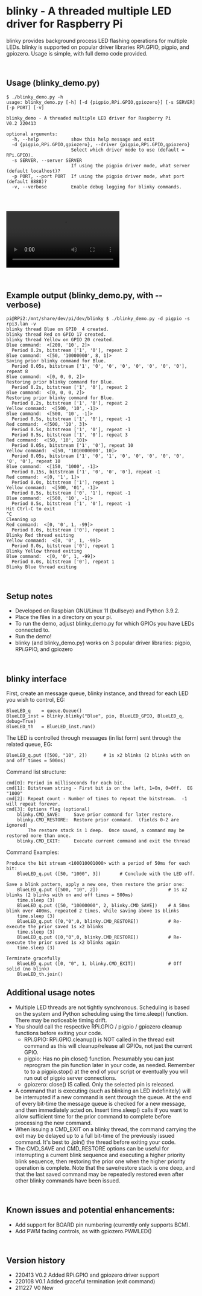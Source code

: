# blinky - A threaded multiple LED driver for Raspberry Pi

blinky provides background process LED flashing operations for multiple LEDs.  blinky is supported on popular driver
libraries RPi.GPIO, pigpio, and gpiozero.  Usage is simple, with full demo code provided.

` `  
## Usage (blinky_demo.py)
```
$ ./blinky_demo.py -h
usage: blinky_demo.py [-h] [-d {pigpio,RPi.GPIO,gpiozero}] [-s SERVER] [-p PORT] [-v]

blinky_demo - A threaded multiple LED driver for Raspberry Pi
V0.2 220413

optional arguments:
  -h, --help            show this help message and exit
  -d {pigpio,RPi.GPIO,gpiozero}, --driver {pigpio,RPi.GPIO,gpiozero}
                        Select which driver mode to use (default = RPi.GPIO).
  -s SERVER, --server SERVER
                        If using the pigpio driver mode, what server (default localhost)?
  -p PORT, --port PORT  If using the pigpio driver mode, what port (default 8888)?
  -v, --verbose         Enable debug logging for blinky commands.
```

` `
## ![blinky_demo.py video](Blinky_demo_video.mp4)


` `  
## Example output (blinky_demo.py, with --verbose)
```
pi@RPi2:/mnt/share/dev/pi/dev/blinky $ ./blinky_demo.py -d pigpio -s rpi3.lan -v
blinky thread Blue on GPIO  4 created.
blinky thread Red on GPIO 17 created.
blinky thread Yellow on GPIO 20 created.
Blue command:  <[200, '10', 2]>
  Period 0.2s, bitstream ['1', '0'], repeat 2
Blue command:  <[50, '10000000', 8, 1]>
Saving prior blinky command for Blue.
  Period 0.05s, bitstream ['1', '0', '0', '0', '0', '0', '0', '0'], repeat 8
Blue command:  <[0, 0, 0, 2]>
Restoring prior blinky command for Blue.
  Period 0.2s, bitstream ['1', '0'], repeat 2
Blue command:  <[0, 0, 0, 2]>
Restoring prior blinky command for Blue.
  Period 0.2s, bitstream ['1', '0'], repeat 2
Yellow command:  <[500, '10', -1]>
Blue command:  <[500, '10', -1]>
  Period 0.5s, bitstream ['1', '0'], repeat -1
Red command:  <[500, '10', 3]>
  Period 0.5s, bitstream ['1', '0'], repeat -1
  Period 0.5s, bitstream ['1', '0'], repeat 3
Red command:  <[50, '10', 10]>
  Period 0.05s, bitstream ['1', '0'], repeat 10
Yellow command:  <[50, '1010000000', 10]>
  Period 0.05s, bitstream ['1', '0', '1', '0', '0', '0', '0', '0', '0', '0'], repeat 10
Blue command:  <[150, '1000', -1]>
  Period 0.15s, bitstream ['1', '0', '0', '0'], repeat -1
Red command:  <[0, '1', 1]>
  Period 0.0s, bitstream ['1'], repeat 1
Yellow command:  <[500, '01', -1]>
  Period 0.5s, bitstream ['0', '1'], repeat -1
Blue command:  <[500, '10', -1]>
  Period 0.5s, bitstream ['1', '0'], repeat -1
Hit Ctrl-C to exit
^C
Cleaning up
Red command:  <[0, '0', 1, -99]>
  Period 0.0s, bitstream ['0'], repeat 1
Blinky Red thread exiting
Yellow command:  <[0, '0', 1, -99]>
  Period 0.0s, bitstream ['0'], repeat 1
Blinky Yellow thread exiting
Blue command:  <[0, '0', 1, -99]>
  Period 0.0s, bitstream ['0'], repeat 1
Blinky Blue thread exiting

```

` `  
## Setup notes
- Developed on Raspbian GNU/Linux 11 (bullseye) and Python 3.9.2.
- Place the files in a directory on your pi.
- To run the demo, adjust blinky_demo.py for which GPIOs you have LEDs connected to.
- Run the demo!
- blinky (and blinky_demo.py) works on 3 popular driver libraries:  pigpio, RPi.GPIO, and gpiozero

` `  
## blinky interface

First, create an message queue, blinky instance, and thread for each LED you wish to control, EG:

    BlueLED_q    = queue.Queue()
    BlueLED_inst = blinky.blinky("Blue", pio, BlueLED_GPIO, BlueLED_q, debug=True)
    BlueLED_th   = BlueLED_inst.run()
        
The LED is controlled through messages (in list form) sent through the related queue, EG:

    BlueLED_q.put ([500, "10", 2])      # 1s x2 blinks (2 blinks with on and off times = 500ms)

Command list structure:

    cmd[0]: Period in milliseconds for each bit.
    cmd[1]: Bitstream string - First bit is on the left, 1=On, 0=Off.  EG "1000"
    cmd[2]: Repeat count - Number of times to repeat the bitstream.  -1 will repeat forever.
    cmd[3]: Options flag (optional)
        blinky.CMD_SAVE:     Save prior command for later restore.  
        blinky.CMD_RESTORE:  Restore prior command.  (fields 0-2 are ignored)
            The restore stack is 1 deep.  Once saved, a command may be restored more than once.
        blinky.CMD_EXIT:     Execute current command and exit the thread

Command Examples:

    Produce the bit stream <100010001000> with a period of 50ms for each bit:
        BlueLED_q.put ([50, "1000", 3])       # Conclude with the LED off.

    Save a blink pattern, apply a new one, then restore the prior one:
        BlueLED_q.put ([500, "10", 2])                          # 1s x2 blinks (2 blinks with on and off times = 500ms)
        time.sleep (3)
        BlueLED_q.put ([50, "10000000", 2, blinky.CMD_SAVE])    # A 50ms blink over 400ms, repeated 2 times, while saving above 1s blinks
        time.sleep (3)
        BlueLED_q.put ([0,"0",0, blinky.CMD_RESTORE])           # Re-execute the prior saved 1s x2 blinks
        time.sleep (3)
        BlueLED_q.put ([0,"0",0, blinky.CMD_RESTORE])           # Re-execute the prior saved 1s x2 blinks again
        time.sleep (3)
    
    Terminate gracefully
        BlueLED_q.put ([0, "0", 1, blinky.CMD_EXIT])            # Off solid (no blink)
        BlueLED_th.join()

## Additional usage notes

- Multiple LED threads are not tightly synchronous.  Scheduling is based on the system and Python scheduling using the time.sleep() function.  There may be noticeable timing drift.
- You should call the respective RPi.GPIO / pigpio / gpiozero cleanup functions before exiting your code.  
    - RPi.GPIO:  RPi.GPIO.cleanup() is NOT called in the thread exit command as this will cleanup/release all GPIOs, not just the current GPIO.
    - pigpio:  Has no pin close() function.  Presumably you can just reprogram the pin function later in your code, as needed.  Remember to to a pigpio.stop() at the end of your script or eventually you will run out of pigpio server connections.
    - gpiozero:  close() IS called.  Only the selected pin is released.
- A command that is executing (such as blinking an LED indefinitely) will be interrupted if a new command is sent through the queue.  At the end of every bit-time the message queue is checked for a new message, and then immediately acted on.  Insert time.sleep() calls if you want to allow sufficient time for the prior command to complete before processing the new command.
- When issuing a CMD_EXIT on a blinky thread, the command carrying the exit may be delayed up to a full bit-time of the previously issued command.  It's best to .join() the thread before exiting your code.
- The CMD_SAVE and CMD_RESTORE options can be useful for interrupting a current blink sequence and executing a higher priority blink sequence, then restoring the prior one when the higher priority operation is complete.  Note that the save/restore stack is one deep, and that the last saved command may be repeatedly restored even after other blinky commands have been issued.

` `  
## Known issues and potential enhancements:
- Add support for BOARD pin numbering (currently only supports BCM).
- Add PWM fading controls, as with gpiozero.PWMLED()


` `  
## Version history
- 220413 V0.2  Added RPi.GPIO and gpiozero driver support
- 220108 V0.1  Added graceful termination (exit command)
- 211227 V0    New
